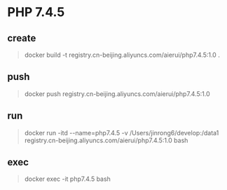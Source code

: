# PHP 7.4.5

## create

> docker build -t registry.cn-beijing.aliyuncs.com/aierui/php7.4.5:1.0 .

## push

> docker push registry.cn-beijing.aliyuncs.com/aierui/php7.4.5:1.0

## run 

> docker run -itd --name=php7.4.5 -v /Users/jinrong6/develop:/data1 registry.cn-beijing.aliyuncs.com/aierui/php7.4.5:1.0 bash

## exec

> docker exec -it php7.4.5 bash